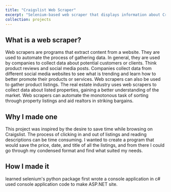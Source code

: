 ```yaml
---
title: "Craigslist Web Scraper"
excerpt: "Selenium-based web scraper that displays information about Craigslist posts to users on an ASP.NET web application for quicker search results"
collection: projects
---
```


What is a web scraper?
-----
Web scrapers are programs that extract content from a website. They are used to automate the process of gathering data. In general, they are used by companies to collect data about potential customers or clients. Think product reviews and social media posts. Companies collect data from different social media websites to see what is trending and learn how to better promote their products or services. Web scrapers can also be used to gather product listings. The real estate industry uses web scrapers to collect data about listed properties, gaining a better understanding of the market. Web scrapers can automate the monotonous task of sorting through property listings and aid realtors in striking bargains.

Why I made one
-----
This project was inspired by the desire to save time while browsing on Craigslist. The process of clicking in and out of listings and reading descriptions can be time consuming. I wanted to create a program that would save the price, date, and title of all the listings, and from there I could go through my condensed format and find what suited my needs. 

How I made it
-----
learned selenium's python package first
wrote a console application in c#
used console application code to make ASP.NET site.


